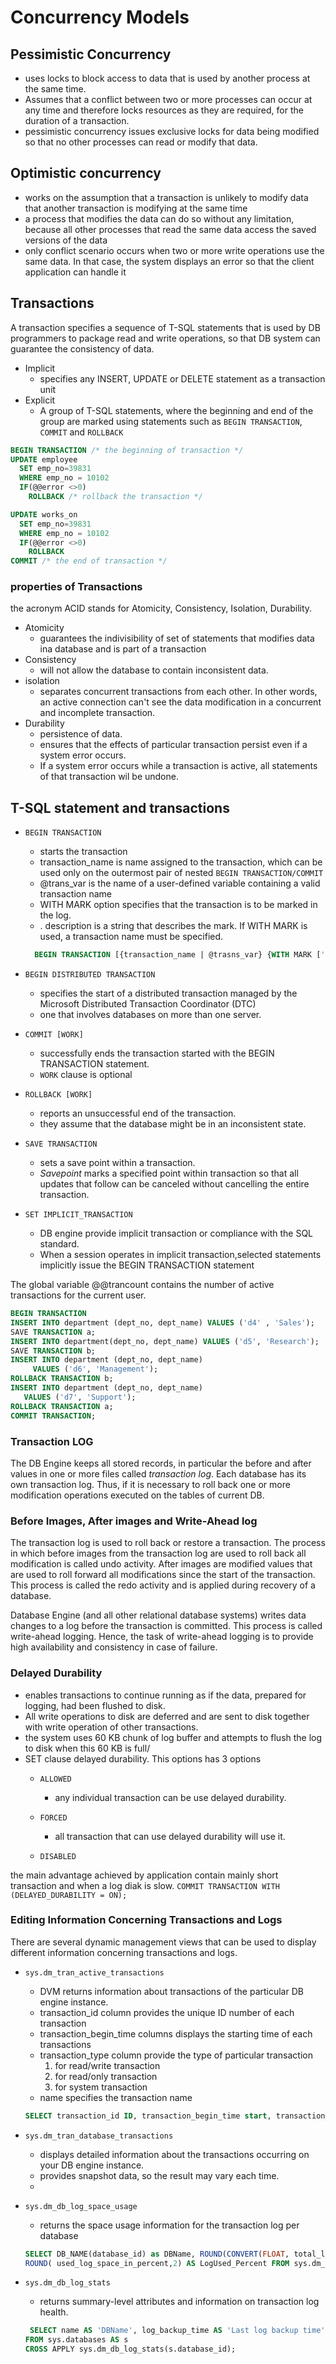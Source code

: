 # Concurrency Models

## Pessimistic Concurrency

- uses locks to block access to data that is used by another process at the same time.
- Assumes that a conflict between two or more processes can occur at any time and therefore locks resources as they are required, for the duration of a transaction.
- pessimistic concurrency issues exclusive locks for data being modified so that no other processes can read or modify that data.

## Optimistic concurrency

- works on the assumption that a transaction is unlikely to modify data that another transaction is modifying at the same time
- a process that modifies the data can do so without any limitation, because all other processes that read the same data access the saved versions of the data
- only conflict scenario occurs when two or more write operations use the same data. In that case, the system displays an error so that the client application can handle it

## Transactions

A transaction specifies a sequence of T-SQL statements that is used by DB programmers to package read and write operations, so that DB system can guarantee the consistency of data.

- Implicit
  - specifies any INSERT, UPDATE or DELETE statement as a transaction unit
- Explicit
  - A group of T-SQL statements, where the beginning and end of the group are marked using statements such as `BEGIN TRANSACTION`, `COMMIT` and `ROLLBACK`

```SQL
BEGIN TRANSACTION /* the beginning of transaction */
UPDATE employee
  SET emp_no=39831
  WHERE emp_no = 10102
  IF(@@error <>0)
    ROLLBACK /* rollback the transaction */

UPDATE works_on
  SET emp_no=39831
  WHERE emp_no = 10102
  IF(@@error <>0)
    ROLLBACK
COMMIT /* the end of transaction */

```

### properties of Transactions

the acronym ACID stands for Atomicity, Consistency, Isolation, Durability.

- Atomicity
  - guarantees the indivisibility of set of statements that modifies data ina database and is part of a transaction
- Consistency
  - will not allow the database to contain inconsistent data.
- isolation
  - separates concurrent transactions from each other. In other words, an active connection can't see the data modification in a concurrent and incomplete transaction.
- Durability
  - persistence of data.
  - ensures that the effects of particular transaction persist even if a system error occurs.
  - If a system error occurs while a transaction is active, all statements of that transaction wil be undone.
  
## T-SQL statement and transactions

- `BEGIN TRANSACTION`
  - starts the transaction
  - transaction_name is name assigned to the transaction, which can be used only on the outermost pair of nested `BEGIN TRANSACTION/COMMIT`
  - @trans_var is the name of a user-defined variable containing a valid transaction name
  - WITH MARK option specifies that the transaction is to be marked in
the log.
  - . description is a string that describes the mark. If WITH MARK is used, a transaction name must be specified.

  ```SQL
    BEGIN TRANSACTION [{transaction_name | @trasns_var} {WITH MARK ['description']}]
  ```

- `BEGIN DISTRIBUTED TRANSACTION`
  - specifies the start of a distributed transaction managed by the Microsoft Distributed Transaction Coordinator (DTC)
  - one that involves databases on more than one server.

- `COMMIT [WORK]`
  - successfully ends the transaction started with the BEGIN TRANSACTION statement.
  - `WORK` clause is optional

- `ROLLBACK [WORK]`
  - reports an unsuccessful end of the transaction.
  - they assume that the database might be in an inconsistent state.

- `SAVE TRANSACTION`
  - sets a save point within a transaction.
  - *Savepoint* marks a specified point within transaction so that all updates that follow can be canceled without cancelling the entire transaction.

- `SET IMPLICIT_TRANSACTION`
  - DB engine provide implicit transaction or compliance with the SQL standard.
  - When a session operates in implicit transaction,selected statements implicitly issue the BEGIN TRANSACTION statement
  
The global variable @@trancount contains the number of active transactions for the current user.

```SQL
BEGIN TRANSACTION
INSERT INTO department (dept_no, dept_name) VALUES ('d4' , 'Sales');
SAVE TRANSACTION a;
INSERT INTO department(dept_no, dept_name) VALUES ('d5', 'Research');
SAVE TRANSACTION b;  
INSERT INTO department (dept_no, dept_name) 
     VALUES ('d6', 'Management'); 
ROLLBACK TRANSACTION b; 
INSERT INTO department (dept_no, dept_name) 
   VALUES ('d7', 'Support'); 
ROLLBACK TRANSACTION a; 
COMMIT TRANSACTION;
```

### Transaction LOG

The DB Engine keeps all stored records, in particular the before and after values in one or more files called *transaction log*.
Each database has its own transaction log. Thus, if it is necessary to roll back one or more modification operations executed on the tables of current DB.

### Before Images, After images and Write-Ahead log

The transaction log is used to roll back or restore a transaction.
The process in which before images from the transaction log are used to roll back all modification is called undo activity.
After images are modified values that are used to roll forward all modifications since the start of the transaction. This process is called the redo activity and is applied during recovery of a database.

Database Engine (and all other relational database systems) writes data changes to a log before the transaction is committed. This process is called write-ahead logging. Hence, the task of write-ahead logging is to provide high availability and consistency in case of failure.

### Delayed Durability

- enables transactions to continue running as if the data, prepared for logging, had been flushed to disk.
- All write operations to disk are deferred and are sent to disk together with write operation of other transactions.
- the system uses 60 KB chunk of log buffer and attempts to flush the log to disk when this 60 KB is full/
- SET clause delayed durability. This options has 3 options
  - `ALLOWED`
    - any individual transaction can be use delayed durability.
  - `FORCED`
    - all transaction that can use delayed durability will use it.

  - `DISABLED`

the main advantage achieved by application contain mainly short transaction and when a log diak is slow.
`COMMIT TRANSACTION WITH (DELAYED_DURABILITY = ON);`

### Editing Information Concerning Transactions and Logs

There are several dynamic management views that can be used to display different information concerning transactions and logs.

- `sys.dm_tran_active_transactions`
  - DVM returns information about transactions of the particular DB engine instance.
  - transaction_id column provides the unique ID number of each transaction
  - transaction_begin_time columns displays the starting time of each transactions
  - transaction_type column provide the type of particular transaction
    1. for read/write transaction
    2. for read/only transaction
    3. for system transaction
  - name specifies the transaction name

  ```SQL
  SELECT transaction_id ID, transaction_begin_time start, transaction_type type FROM sys.dm_tran_active_transactions; 
  ```

- `sys.dm_tran_database_transactions`
  - displays detailed information about the transactions occurring on your DB engine instance.
  - provides snapshot data, so the result may vary each time.
  -
- `sys.dm_db_log_space_usage`
  - returns the space usage information for the transaction log per database

  ```SQL
  SELECT DB_NAME(database_id) as DBName, ROUND(CONVERT(FLOAT, total_log_size_in_bytes/1024)1024,2) As LogSize_in_MBs, ROUND(CONVERT(FLOAT, used_log_space_in_bytes/1024)1024,2) as LogUSEDSize_in_MB,
  ROUND( used_log_space_in_percent,2) AS LogUsed_Percent FROM sys.dm_sb_log_space_usage;
  ```

- `sys.dm_db_log_stats`
  - returns summary-level attributes and information on transaction log health.

  ```sql
   SELECT name AS 'DBName', log_backup_time AS 'Last log backup time' 
  FROM sys.databases AS s 
  CROSS APPLY sys.dm_db_log_stats(s.database_id);
  ```
